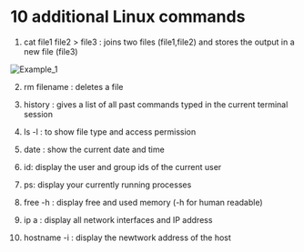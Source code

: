# 10 additional Linux commands

1. cat file1 file2 > file3 : joins two files (file1,file2) and stores the output in a new file (file3)

<img src="C:\Users\pc\Desktop\Exercise_2-images\Example_1.JPG" alt="Example_1">

2. rm filename : deletes a file

   
3. history : gives a list of all past commands typed in the current terminal session
   

4. ls -l : to show file type and access permission
   
5. date : show the current date and time
   
6. id: display the user and group ids of the current user
   
7. ps: display your currently running processes
   
8. free -h : display free and used memory (-h for human readable)
   
9. ip a : display all network interfaces and IP address

10. hostname -i : display the newtwork address of the host
